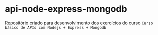 # api-node-express-mongodb
Repositório criado para desenvolvimento dos exercícios do curso `Curso básico de APIs com Nodejs + Express + Mongodb`
